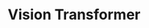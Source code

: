 ---
title: Vision Transformer
layout: post
category: study
tags: [computer vision]
published: true
---